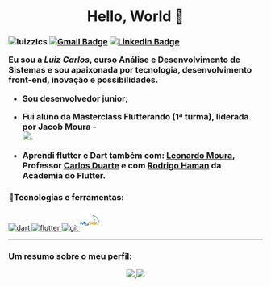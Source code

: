 <h1 align="center">Hello, World 🚀</h1>
<h3 align="/center">

<img src="https://komarev.com/ghpvc/?username=luizzlcs&label=Profile%20views&color=0e75b6&style=flat" alt="luizzlcs"/> [![Gmail Badge](https://img.shields.io/badge/-Gmail-c14438?style=flat&logo=Gmail&logoColor=white&link=mailto:luizzlcs@gmail.com)](mailto:luizzlcs@gmail.com) [![Linkedin Badge](https://img.shields.io/badge/-LinkedIn-blue?style=flat&logo=Linkedin&logoColor=white&link=https://www.linkedin.com/in/luizzlcs/)](https://www.linkedin.com/in/luizzlcs/)
  
  Eu sou a <b><i>Luiz Carlos</i></b>, curso Análise e Desenvolvimento de Sistemas e sou apaixonada por tecnologia, desenvolvimento front-end, inovação e possibilidades.

  - Sou desenvolvedor junior;
- Fui aluno da Masterclass Flutterando (1ª turma), liderada por Jacob Moura -  
[<img align="left" height="35" src="https://s3.sa-east-1.amazonaws.com/static.launchlab.com.br/2d5fb720-9323-48f8-872d-548e39749fe9.png">](https://masterclass.flutterando.com.br/public/products).
 
 - Aprendi flutter e Dart também com: [Leonardo Moura](https://www.udemy.com/course/curso-flutter/?src=sac), Professor [Carlos Duarte](https://www.youtube.com/channel/UCN0xtkhf8j2R6n1xKYCiJBA) e com [Rodrigo Haman](https://www.youtube.com/c/RodrigoRahman) da Academia do Flutter.

<h3 align="left">🚀Tecnologias e ferramentas:</h3>
<p align="left"> <a  href="https://dart.dev" target="_blank" rel="noreferrer"> <img width="23" height = "23" src="https://www.vectorlogo.zone/logos/dartlang/dartlang-icon.svg" alt="dart" width="20" height="23"/> </a> 
<a href="https://flutter.dev" target="_blank" rel="noreferrer"> <img width="23", height = "23" src="https://www.vectorlogo.zone/logos/flutterio/flutterio-icon.svg" alt="flutter" width="23" height="23"/> </a> <a href="https://git-scm.com/" target="_blank" rel="noreferrer"> <img width="23" height = "" src="https://www.vectorlogo.zone/logos/git-scm/git-scm-icon.svg" alt="git" width="40" height="40"/> </a> <a href="https://www.mysql.com/" target="_blank" rel="noreferrer"> <img src="https://raw.githubusercontent.com/devicons/devicon/master/icons/mysql/mysql-original-wordmark.svg" alt="mysql" width="40" height="40"/> </a> </p>

---
### Um resumo sobre o meu perfil:
<div align="center">
  <a href="https://github.com/luizzlcs">
  <img height="150em" src="https://github-readme-stats.vercel.app/api?username=luizzlcs&show_icons=true&theme=dracula&include_all_commits=true&count_private=true"/> 
  <img height="150em" src="https://github-readme-stats.vercel.app/api/top-langs/?username=luizzlcs&layout=compact&langs_count=7&theme=dracula"/>
</div>
